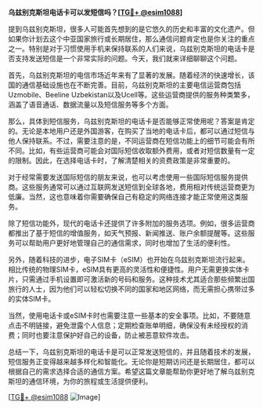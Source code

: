 **乌兹别克斯坦电话卡可以发短信吗？[[TG💪+ @esim1088](https://t.me/s/esim1088)]**

提到乌兹别克斯坦，很多人可能首先想到的是它悠久的历史和丰富的文化遗产。但如果你计划去这个中亚国家旅行或长期居住，那么通信问题肯定也是你关注的重点之一。特别是对于习惯使用手机来保持联系的人们来说，乌兹别克斯坦的电话卡是否支持发送短信是一个非常实际的问题。今天，我们就来详细聊聊这个问题。

首先，乌兹别克斯坦的电信市场近年来有了显著的发展。随着经济的快速增长，该国的通信基础设施也在不断完善。目前，乌兹别克斯坦的主要电信运营商包括Uzmobile、Beeline Uzbekistan以及Ucell等。这些运营商提供的服务种类繁多，涵盖了语音通话、数据流量以及短信服务等多个方面。

那么，具体到短信服务，乌兹别克斯坦的电话卡是否能够正常使用呢？答案是肯定的。无论是本地用户还是外国游客，在购买了当地的电话卡后，都可以通过短信与他人保持联系。不过，需要注意的是，不同运营商在短信功能上的细节可能会有所不同。比如，有些运营商可能会对国际短信收取额外费用，或者对短信数量有一定的限制。因此，在选择电话卡时，了解清楚相关的资费政策是非常重要的。

对于经常需要发送国际短信的朋友来说，也可以考虑使用一些国际短信服务提供商。这些服务通常可以通过互联网发送短信到全球各地，费用相对传统运营商更为低廉。当然，这也意味着你需要确保自己有稳定的网络连接才能正常使用这类服务。

除了短信功能外，现代的电话卡还提供了许多附加的服务选项。例如，很多运营商都推出了基于短信的增值服务，如天气预报、新闻推送、账户余额提醒等。这些服务可以帮助用户更好地管理自己的通信需求，同时也增加了生活的便利性。

另外，随着科技的进步，电子SIM卡（eSIM）也开始在乌兹别克斯坦流行起来。相比传统的物理SIM卡，eSIM具有更高的灵活性和便捷性。用户无需更换实体卡片，只需通过手机设置即可激活新的号码和服务。这种技术尤其适合那些频繁出国旅行的人士，因为他们可以轻松切换不同的国家和地区网络，而无需担心携带过多的实体SIM卡。

当然，使用电话卡或eSIM卡时也需要注意一些基本的安全事项。比如，不要随意点击不明链接，避免泄露个人信息；定期检查账单明细，确保没有未经授权的消费；同时也要注意保护好自己的设备，防止被恶意软件攻击。

总结一下，乌兹别克斯坦的电话卡是可以正常发送短信的，并且随着技术的发展，短信服务正变得越来越多样化和智能化。无论你是短期访问还是长期居住，都可以根据自己的需求选择合适的通信方案。希望这篇文章能帮助你更好地了解乌兹别克斯坦的通信环境，为你的旅程或生活提供便利。

[[TG💪+ @esim1088](https://t.me/s/esim1088) ![Image](https://i.postimg.cc/4NQfJmqS/Snipaste-2025-05-13-00-14-12.png)]